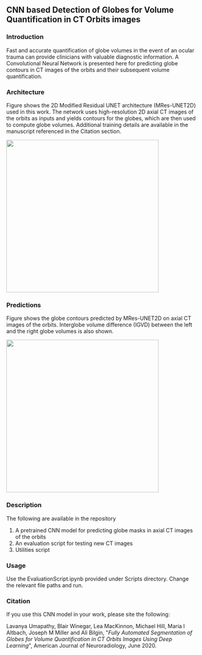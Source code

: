 ## CNN based Detection of Globes for Volume Quantification in CT Orbits images

### Introduction
Fast and accurate quantification of globe volumes in the event of an ocular trauma can provide clinicians with valuable diagnostic information. A Convolutional Neural Network is presented here for predicting globe contours in CT images of the orbits and their subsequent volume quantification.

### Architecture
Figure shows the 2D Modified Residual UNET architecture (MRes-UNET2D) used in this work. The network uses high-resolution 2D axial CT images of the orbits as inputs and yields contours for the globes, which are then used to compute globe volumes. Additional training details are available in the manuscript referenced in the Citation section.

<img src="https://github.com/lunastra26/globe-volumes/blob/master/Images/Architecture.JPG" width="400">

### Predictions
Figure shows the globe contours predicted by MRes-UNET2D on axial CT images of the orbits. Interglobe volume difference (IGVD) between the left and the right globe volumes is also shown.  

<img src="https://github.com/lunastra26/globe-volumes/blob/master/Images/Predictions.JPG" width="400">

### Description
The following are available in the repository
1) A pretrained CNN model for predicting globe masks in axial CT images of the orbits
2) An evaluation script for testing new CT images
3) Utilities script

### Usage
Use the EvaluationScript.ipynb provided under Scripts directory. Change the relevant file paths and run.


### Citation
If you use this CNN model in your work, please site the following:

Lavanya Umapathy, Blair Winegar, Lea MacKinnon, Michael Hill, Maria I Altbach, Joseph M Miller and Ali Bilgin, 
"*Fully Automated Segmentation of Globes for Volume Quantification in CT Orbits Images Using Deep Learning*", American Journal of Neuroradiology, June 2020.
